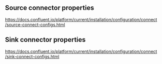 ## Source connector properties

https://docs.confluent.io/platform/current/installation/configuration/connect/source-connect-configs.html

## Sink connector properties

https://docs.confluent.io/platform/current/installation/configuration/connect/sink-connect-configs.html
